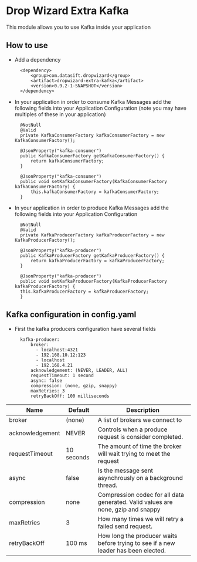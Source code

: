# Drop Wizard Extra Kafka
This module allows you to use Kafka inside your application

## How to use
* Add a dependency

		<dependency>
			<group>com.datasift.dropwizard</group>
			<artifact>dropwizard-extra-kafka</artifact>
			<version>0.9.2-1-SNAPSHOT</version>
		</dependency>


* In your application in order to consume Kafka Messages add the following fields into your Application Configuration 
(note you may have multiples of these in your application)
		
		@NotNull
		@Valid
		private KafkaConsumerFactory kafkaConsumerFactory = new KafkaConsumerFactory();
		
		@JsonProperty("kafka-consumer")
		public KafkaConsumerFactory getKafkaConsumerFactory() {
			return kafkaConsumerFactory;
		}
		
		@JsonProperty("kafka-consumer")
		public void setKafkaConsumerFactory(KafkaConsumerFactory kafkaConsumerFactory) {
			this.kafkaConsumerFactory = kafkaConsumerFactory;
		}

* In your application in order to produce Kafka Messages add the following fields into your Application Configuration

		@NotNull
		@Valid
		private KafkaProducerFactory kafkaProducerFactory = new KafkaProducerFactory();
		
		@JsonProperty("kafka-producer")
		public KafkaProducerFactory getKafkaProducerFactory() {
			return kafkaProducerFactory = kafkaProducerFactory;
		}
		
	    @JsonProperty("kafka-producer")
    	public void setKafkaProducerFactory(KafkaProducerFactory kafkaProducerFactory) {
        this.kafkaProducerFactory = kafkaProducerFactory;
    	}
		

## Kafka configuration in config.yaml
* First the kafka producers configuration have several fields

		kafka-producer:
			broker: 
			  - localhost:4321
			  - 192.168.10.12:123
			  - localhost
			  - 192.168.4.21
			acknowledgement: (NEVER, LEADER, ALL)
			requestTimeout: 1 second
			async: false
			compression: (none, gzip, snappy)
			maxRetries: 3
			retryBackOff: 100 milliseconds
			

Name            | Default    | Description
----------------|------------|------------
broker          | (none)     | A list of brokers we connect to
acknowledgement | NEVER      | Controls when a produce request is consider completed.
requestTimeout  | 10 seconds | The amount of time the broker will wait trying to meet the request
async           | false      | Is the message sent asynchrously on a background thread.
compression     | none       | Compression codec for all data generated.  Valid values are none, gzip and snappy
maxRetries	   | 3          | How many times we will retry a failed send request.
retryBackOff    | 100 ms     | How long the producer waits before trying to see if a new leader has been elected.
